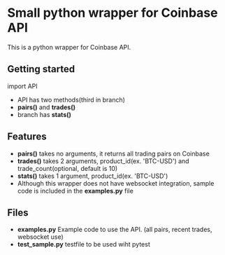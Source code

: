 
# Small python wrapper for Coinbase API

This is a python wrapper for Coinbase API.

## Getting started

import API

- API has two methods(third in branch) 
- **pairs()** and **trades()**
- branch has **stats()**


## Features

- **pairs()** takes no arguments, it returns all trading pairs on Coinbase
- **trades()** takes 2 arguments, product_id(ex. 'BTC-USD') and trade_count(optional, default is 10)
- **stats()** takes 1 argument, product_id(ex. 'BTC-USD')
- Although this wrapper does not have websocket integration, sample code is included in the **examples.py** file

## Files

- **examples.py**  Example code to use the API. (all pairs, recent trades, websocket use)
- **test_sample.py** testfile to be used wiht pytest


